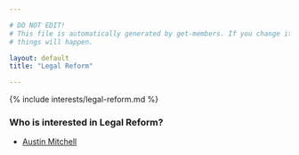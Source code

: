 ```yaml
---

# DO NOT EDIT!
# This file is automatically generated by get-members. If you change it, bad
# things will happen.

layout: default
title: "Legal Reform"

---
```


{% include interests/legal-reform.md %}

### Who is interested in Legal Reform?


* [Austin Mitchell](../members/austin-mitchell.html)
